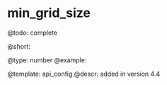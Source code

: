 min_grid_size
=============

@todo:
	complete


@short:
	

@type: number
@example:


@template:	api_config
@descr:
added in version 4.4

